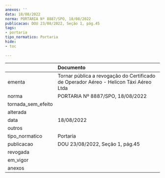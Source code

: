 ```yaml
---
anexos: ''
data: 18/08/2022
norma: PORTARIA Nº 8887/SPO, 18/08/2022
publicacao: DOU 23/08/2022, Seção 1, pág.45
tags:
- portaria
tipo_normatico: Portaria
hide: 
- toc 
 
---
```


|                    | Documento                                                                             |
|:-------------------|:--------------------------------------------------------------------------------------|
| ementa             | Tornar pública a revogação do Certificado de Operador Aéreo - Helicon Táxi Aéreo Ltda |
| norma              | PORTARIA Nº 8887/SPO, 18/08/2022                                                      |
| tornada_sem_efeito |                                                                                       |
| alterada           |                                                                                       |
| data               | 18/08/2022                                                                            |
| outros             |                                                                                       |
| tipo_normatico     | Portaria                                                                              |
| publicacao         | DOU 23/08/2022, Seção 1, pág.45                                                       |
| revogada           |                                                                                       |
| em_vigor           |                                                                                       |
| anexos             |                                                                                       |